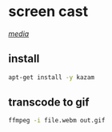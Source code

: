 # screen cast

*[media](../README.md#media)*

## install

```sh
apt-get install -y kazam
```

## transcode to gif

```sh
ffmpeg -i file.webm out.gif
```

